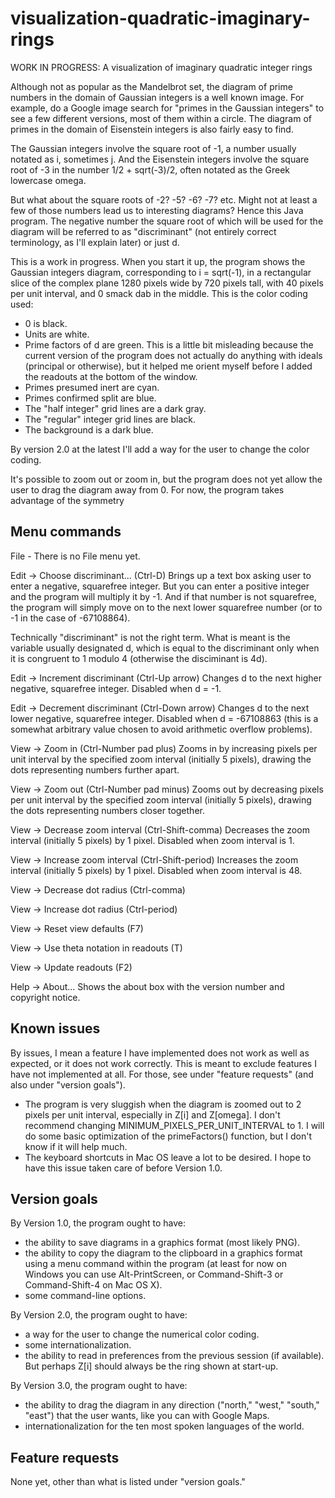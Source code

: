# visualization-quadratic-imaginary-rings
WORK IN PROGRESS: A visualization of imaginary quadratic integer rings

Although not as popular as the Mandelbrot set, the diagram of prime numbers in the domain of Gaussian integers is a well known image. For example, do a Google image search for "primes in the Gaussian integers" to see a few different versions, most of them within a circle. The diagram of primes in the domain of Eisenstein integers is also fairly easy to find.

The Gaussian integers involve the square root of -1, a number usually notated as i, sometimes j. And the Eisenstein integers involve the square root of -3 in the number 1/2 + sqrt(-3)/2, often notated as the Greek lowercase omega.

But what about the square roots of -2? -5? -6? -7? etc. Might not at least a few of those numbers lead us to interesting diagrams? Hence this Java program. The negative number the square root of which will be used for the diagram will be referred to as "discriminant" (not entirely correct terminology, as I'll explain later) or just d.

This is a work in progress. When you start it up, the program shows the Gaussian integers diagram, corresponding to i = sqrt(-1), in a rectangular slice of the complex plane 1280 pixels wide by 720 pixels tall, with 40 pixels per unit interval, and 0 smack dab in the middle. This is the color coding used:

* 0 is black.
* Units are white.
* Prime factors of d are green. This is a little bit misleading because the current version of the program does not actually do anything with ideals (principal or otherwise), but it helped me orient myself before I added the readouts at the bottom of the window.
* Primes presumed inert are cyan.
* Primes confirmed split are blue.
* The "half integer" grid lines are a dark gray.
* The "regular" integer grid lines are black.
* The background is a dark blue.

By version 2.0 at the latest I'll add a way for the user to change the color coding.

It's possible to zoom out or zoom in, but the program does not yet allow the user to drag the diagram away from 0. For now, the program takes advantage of the symmetry

## Menu commands

File - There is no File menu yet.

Edit -> Choose discriminant... (Ctrl-D) Brings up a text box asking user to enter a negative, squarefree integer. But you can enter a positive integer and the program will multiply it by -1. And if that number is not squarefree, the program will simply move on to the next lower squarefree number (or to -1 in the case of -67108864).

Technically "discriminant" is not the right term. What is meant is the variable usually designated d, which is equal to the discriminant only when it is congruent to 1 modulo 4 (otherwise the disciminant is 4d).

Edit -> Increment discriminant (Ctrl-Up arrow) Changes d to the next higher negative, squarefree integer. Disabled when d = -1.

Edit -> Decrement discriminant (Ctrl-Down arrow) Changes d to the next lower negative, squarefree integer. Disabled when d = -67108863 (this is a somewhat arbitrary value chosen to avoid arithmetic overflow problems).

View -> Zoom in (Ctrl-Number pad plus) Zooms in by increasing pixels per unit interval by the specified zoom interval (initially 5 pixels), drawing the dots representing numbers further apart.

View -> Zoom out (Ctrl-Number pad minus) Zooms out by decreasing pixels per unit interval by the specified zoom interval (initially 5 pixels), drawing the dots representing numbers closer together.

View -> Decrease zoom interval (Ctrl-Shift-comma) Decreases the zoom interval (initially 5 pixels) by 1 pixel. Disabled when zoom interval is 1.

View -> Increase zoom interval (Ctrl-Shift-period) Increases the zoom interval (initially 5 pixels) by 1 pixel. Disabled when zoom interval is 48.

View -> Decrease dot radius (Ctrl-comma)

View -> Increase dot radius (Ctrl-period)

View -> Reset view defaults (F7)

View -> Use theta notation in readouts (T)

View -> Update readouts (F2)

Help -> About... Shows the about box with the version number and copyright notice.

## Known issues

By issues, I mean a feature I have implemented does not work as well as expected, or it does not work correctly. This is meant to exclude features I have not implemented at all. For those, see under "feature requests" (and also under "version goals").

* The program is very sluggish when the diagram is zoomed out to 2 pixels per unit interval, especially in Z[i] and Z[omega]. I don't recommend changing MINIMUM_PIXELS_PER_UNIT_INTERVAL to 1. I will do some basic optimization of the primeFactors() function, but I don't know if it will help much.
* The keyboard shortcuts in Mac OS leave a lot to be desired. I hope to have this issue taken care of before Version 1.0.

## Version goals

By Version 1.0, the program ought to have:
* the ability to save diagrams in a graphics format (most likely PNG).
* the ability to copy the diagram to the clipboard in a graphics format using a menu command within the program (at least for now on Windows you can use Alt-PrintScreen, or Command-Shift-3 or Command-Shift-4 on Mac OS X).
* some command-line options.

By Version 2.0, the program ought to have:
* a way for the user to change the numerical color coding.
* some internationalization.
* the ability to read in preferences from the previous session (if available). But perhaps Z[i] should always be the ring shown at start-up.

By Version 3.0, the program ought to have:
* the ability to drag the diagram in any direction ("north," "west," "south," "east") that the user wants, like you can with Google Maps.
* internationalization for the ten most spoken languages of the world.

## Feature requests

None yet, other than what is listed under "version goals."
